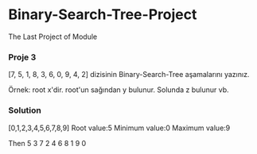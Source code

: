 # Binary-Search-Tree-Project
The Last Project of Module

### Proje 3
[7, 5, 1, 8, 3, 6, 0, 9, 4, 2] dizisinin Binary-Search-Tree aşamalarını yazınız.

Örnek: root x'dir. root'un sağından y bulunur. Solunda z bulunur vb.


### Solution

[0,1,2,3,4,5,6,7,8,9] Root value:5 Minimum value:0 Maximum value:9

Then                5 
                3       7
              2   4   6   8
             1              9
            0         
